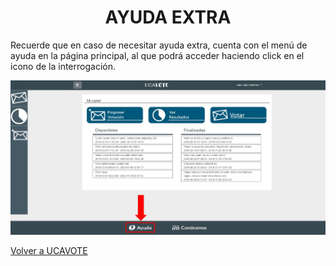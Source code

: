 <h1 align="center">AYUDA EXTRA</h1>
Recuerde que en caso de necesitar ayuda extra, cuenta con el menú de ayuda en la página
principal, al que podrá acceder haciendo click en el icono de la interrogación.


![](imagenes_manual/ayuda.jpeg)

<a href="https://ucavote.000webhostapp.com/"> Volver a UCAVOTE</a>
